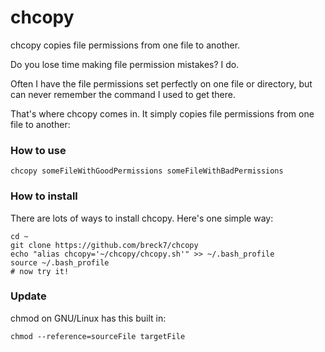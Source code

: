 chcopy
======

chcopy copies file permissions from one file to another.

Do you lose time making file permission mistakes? I do.

Often I have the file permissions set perfectly on one file or directory, but can never remember the command I used to get there.

That's where chcopy comes in. It simply copies file permissions from one file to another:

### How to use

```
chcopy someFileWithGoodPermissions someFileWithBadPermissions
```

### How to install

There are lots of ways to install chcopy. Here's one simple way:

```
cd ~
git clone https://github.com/breck7/chcopy
echo "alias chcopy='~/chcopy/chcopy.sh'" >> ~/.bash_profile
source ~/.bash_profile
# now try it!
```

### Update

chmod on GNU/Linux has this built in:

```
chmod --reference=sourceFile targetFile
```
